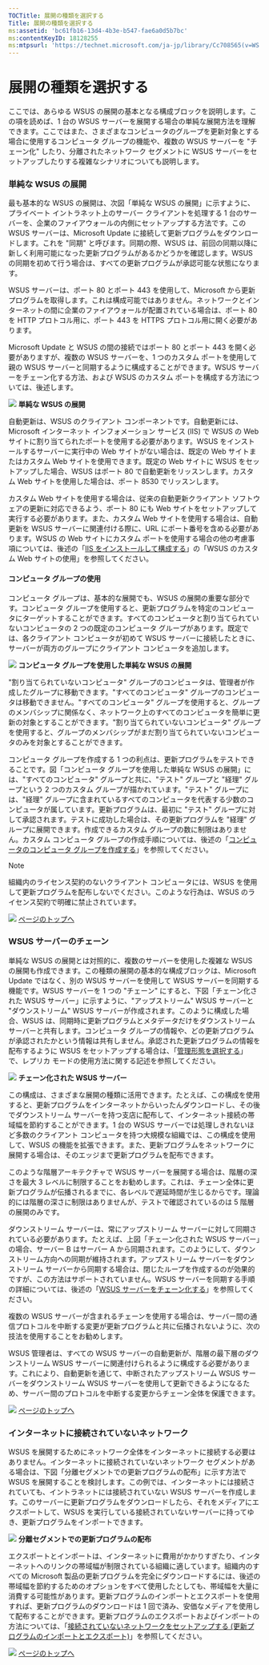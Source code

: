 ```yaml
---
TOCTitle: 展開の種類を選択する
Title: 展開の種類を選択する
ms:assetid: 'bc61fb16-13d4-4b3e-b547-fae6a0d5b7bc'
ms:contentKeyID: 18128255
ms:mtpsurl: 'https://technet.microsoft.com/ja-jp/library/Cc708565(v=WS.10)'
---
```


展開の種類を選択する
====================

ここでは、あらゆる WSUS の展開の基本となる構成ブロックを説明します。この項を読めば、1 台の WSUS サーバーを展開する場合の単純な展開方法を理解できます。ここではまた、さまざまなコンピュータのグループを更新対象とする場合に使用するコンピュータ グループの機能や、複数の WSUS サーバーを "チェーン化" したり、分離されたネットワーク セグメントに WSUS サーバーをセットアップしたりする複雑なシナリオについても説明します。

### 単純な WSUS の展開

最も基本的な WSUS の展開は、次図「単純な WSUS の展開」に示すように、プライベート イントラネット上のサーバー クライアントを処理する 1 台のサーバーを、企業のファイアウォールの内側にセットアップする方法です。この WSUS サーバーは、Microsoft Update に接続して更新プログラムをダウンロードします。これを "同期" と呼びます。同期の際、WSUS は、前回の同期以降に新しく利用可能になった更新プログラムがあるかどうかを確認します。WSUS の同期を初めて行う場合は、すべての更新プログラムが承認可能な状態になります。

WSUS サーバーは、ポート 80 とポート 443 を使用して、Microsoft から更新プログラムを取得します。これは構成可能ではありません。ネットワークとインターネットの間に企業のファイアウォールが配置されている場合は、ポート 80 を HTTP プロトコル用に、ポート 443 を HTTPS プロトコル用に開く必要があります。

Microsoft Update と WSUS の間の接続ではポート 80 とポート 443 を開く必要がありますが、複数の WSUS サーバーを、1 つのカスタム ポートを使用して親の WSUS サーバーと同期するように構成することができます。WSUS サーバーをチェーン化する方法、および WSUS のカスタム ポートを構成する方法については、後述します。

![](images/Cc708565.76f9bd86-31a8-4542-89fb-522b647ab98d(ja-jp,WS.10).gif)
**単純な WSUS の展開**

自動更新は、WSUS のクライアント コンポーネントです。自動更新には、Microsoft インターネット インフォメーション サービス (IIS) で WSUS の Web サイトに割り当てられたポートを使用する必要があります。WSUS をインストールするサーバーに実行中の Web サイトがない場合は、既定の Web サイトまたはカスタム Web サイトを使用できます。既定の Web サイトに WSUS をセットアップした場合、WSUS はポート 80 で自動更新をリッスンします。カスタム Web サイトを使用した場合は、ポート 8530 でリッスンします。

カスタム Web サイトを使用する場合は、従来の自動更新クライアント ソフトウェアの更新に対応できるよう、ポート 80 にも Web サイトをセットアップして実行する必要があります。また、カスタム Web サイトを使用する場合は、自動更新を WSUS サーバーに関連付ける際に、URL にポート番号を含める必要があります。WSUS の Web サイトにカスタム ポートを使用する場合の他の考慮事項については、後述の「[IIS をインストールして構成する](https://www.microsoft.com/japan/technet/prodtechnol/windowsserver2003/library/wsus/wsusdeploymentguidetc/6b2e1035-5b82-45f4-9f51-6cc0ca32fd60.mspx)」の「WSUS のカスタム Web サイトの使用」を参照してください。

#### コンピュータ グループの使用

コンピュータ グループは、基本的な展開でも、WSUS の展開の重要な部分です。コンピュータ グループを使用すると、更新プログラムを特定のコンピュータにターゲットすることができます。すべてのコンピュータと割り当てられていないコンピュータの 2 つの既定のコンピュータ グループがあります。既定では、各クライアント コンピュータが初めて WSUS サーバーに接続したときに、サーバーが両方のグループにクライアント コンピュータを追加します。

![](images/Cc708565.f74817dd-8d19-497f-b310-f12f0060daa2(ja-jp,WS.10).gif)
**コンピュータ グループを使用した単純な WSUS の展開**

"割り当てられていないコンピュータ" グループのコンピュータは、管理者が作成したグループに移動できます。"すべてのコンピュータ" グループのコンピュータは移動できません。"すべてのコンピュータ" グループを使用すると、グループのメンバシップに関係なく、ネットワーク上のすべてのコンピュータを簡単に更新の対象とすることができます。"割り当てられていないコンピュータ" グループを使用すると、グループのメンバシップがまだ割り当てられていないコンピュータのみを対象とすることができます。

コンピュータ グループを作成する 1 つの利点は、更新プログラムをテストできることです。図「コンピュータ グループを使用した単純な WSUS の展開」には、"すべてのコンピュータ" グループと共に、"テスト" グループと "経理" グループという 2 つのカスタム グループが描かれています。"テスト" グループには、"経理" グループに含まれているすべてのコンピュータを代表する少数のコンピュータが属しています。更新プログラムは、最初に "テスト" グループに対して承認されます。テストに成功した場合は、その更新プログラムを "経理" グループに展開できます。作成できるカスタム グループの数に制限はありません。カスタム コンピュータ グループの作成手順については、後述の「[コンピュータのコンピュータ グループを作成する](https://www.microsoft.com/japan/technet/prodtechnol/windowsserver2003/library/wsus/wsusdeploymentguidetc/07c6fa5b-7588-43f2-a495-45df16a2958a.mspx)」を参照してください。

> [!Note]
> 組織内のライセンス契約のないクライアント コンピュータには、WSUS を使用して更新プログラムを配布しないでください。このような行為は、WSUS のライセンス契約で明確に禁止されています。

![](images/Cc708565.arrow_px_up(ja-jp,WS.10).gif) [ページのトップへ](#ctl00_rs1_eb1_panel1)

### WSUS サーバーのチェーン

単純な WSUS の展開とは対照的に、複数のサーバーを使用した複雑な WSUS の展開も作成できます。この種類の展開の基本的な構成ブロックは、Microsoft Update ではなく、別の WSUS サーバーを使用して WSUS サーバーを同期する機能です。WSUS サーバーを 1 つの "チェーン" にすると、下図「チェーン化された WSUS サーバー」に示すように、"アップストリーム" WSUS サーバーと "ダウンストリーム" WSUS サーバーが作成されます。このように構成した場合、WSUS は、同期時に更新プログラムとメタデータだけをダウンストリーム サーバーと共有します。コンピュータ グループの情報や、どの更新プログラムが承認されたかという情報は共有しません。承認された更新プログラムの情報を配布するように WSUS をセットアップする場合は、「[管理形態を選択する](https://www.microsoft.com/japan/technet/prodtechnol/windowsserver2003/library/wsus/wsusdeploymentguidetc/c18ab8e3-b76d-46a8-84e6-b46adb778098.mspx)」で、レプリカ モードの使用方法に関する記述を参照してください。

![](images/Cc708565.c3755c7d-5d76-4bc3-8f4b-30f76e550de5(ja-jp,WS.10).gif)
**チェーン化された WSUS サーバー**

この構成は、さまざまな展開の種類に活用できます。たとえば、この構成を使用すると、更新プログラムをインターネットからいったんダウンロードし、その後でダウンストリーム サーバーを持つ支店に配布して、インターネット接続の帯域幅を節約することができます。1 台の WSUS サーバーでは処理しきれないほど多数のクライアント コンピュータを持つ大規模な組織では、この構成を使用して、WSUS の機能を拡張できます。また、更新プログラムをネットワークに展開する場合は、そのエッジまで更新プログラムを配布できます。

このような階層アーキテクチャで WSUS サーバーを展開する場合は、階層の深さを最大 3 レベルに制限することをお勧めします。これは、チェーン全体に更新プログラムが伝播されるまでに、各レベルで遅延時間が生じるからです。理論的には階層の深さに制限はありませんが、テストで確認されているのは 5 階層の展開のみです。

ダウンストリーム サーバーは、常にアップストリーム サーバーに対して同期されている必要があります。たとえば、上図「チェーン化された WSUS サーバー」の場合、サーバー B はサーバー A から同期されます。このようにして、ダウンストリーム方向への同期が維持されます。アップストリーム サーバーをダウンストリーム サーバーから同期する場合は、閉じたループを作成するのが効果的ですが、この方法はサポートされていません。WSUS サーバーを同期する手順の詳細については、後述の「[WSUS サーバーをチェーン化する](https://www.microsoft.com/japan/technet/prodtechnol/windowsserver2003/library/wsus/wsusdeploymentguidetc/ccf5da8c-62c3-4dfd-a5a4-b4da50f0b2ff.mspx)」を参照してください。

複数の WSUS サーバーが含まれるチェーンを使用する場合は、サーバー間の通信プロトコルを中断する変更が更新プログラムと共に伝播されないように、次の技法を使用することをお勧めします。

WSUS 管理者は、すべての WSUS サーバーの自動更新が、階層の最下層のダウンストリーム WSUS サーバーに関連付けられるように構成する必要があります。これにより、自動更新を通じて、中断されたアップストリーム WSUS サーバーをダウンストリーム WSUS サーバーを使用して更新できるようになるため、サーバー間のプロトコルを中断する変更からチェーン全体を保護できます。

![](images/Cc708565.arrow_px_up(ja-jp,WS.10).gif) [ページのトップへ](#ctl00_rs1_eb1_panel1)

### インターネットに接続されていないネットワーク

WSUS を展開するためにネットワーク全体をインターネットに接続する必要はありません。インターネットに接続されていないネットワーク セグメントがある場合は、下図「分離セグメントでの更新プログラムの配布」に示す方法で WSUS を展開することを検討します。この例では、インターネットには接続されていても、イントラネットには接続されていない WSUS サーバーを作成します。このサーバーに更新プログラムをダウンロードしたら、それをメディアにエクスポートして、WSUS を実行している接続されていないサーバーに持ってゆき、更新プログラムをインポートできます。

![](images/Cc708565.sus2_dpl_002c(ja-jp,WS.10).gif)
**分離セグメントでの更新プログラムの配布**

エクスポートとインポートは、インターネットに費用がかかりすぎたり、インターネットへのリンクの帯域幅が制限されている組織に適しています。組織内のすべての Microsoft 製品の更新プログラムを完全にダウンロードするには、後述の帯域幅を節約するためのオプションをすべて使用したとしても、帯域幅を大量に消費する可能性があります。更新プログラムのインポートとエクスポートを使用すれば、更新プログラムのダウンロードは 1 回で済み、安価なメディアを使用して配布することができます。更新プログラムのエクスポートおよびインポートの方法については、「[接続されていないネットワークをセットアップする (更新プログラムのインポートとエクスポート)](https://www.microsoft.com/japan/technet/prodtechnol/windowsserver2003/library/wsus/wsusdeploymentguidetc/4696c613-66f3-483d-8ea9-66bcca74730e.mspx)」を参照してください。

![](images/Cc708565.arrow_px_up(ja-jp,WS.10).gif) [ページのトップへ](#ctl00_rs1_eb1_panel1)
